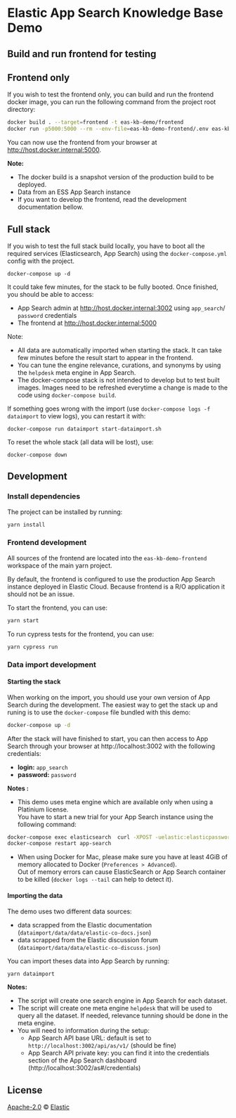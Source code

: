 # Elastic App Search Knowledge Base Demo


## Build and run frontend for testing

## Frontend only

If you wish to test the frontend only, you can build and run the frontend docker image, you can run the following command from the project root directory:

```bash
docker build . --target=frontend -t eas-kb-demo/frontend
docker run -p5000:5000 --rm --env-file=eas-kb-demo-frontend/.env eas-kb-demo/frontend
```

You can now use the frontend from your browser at http://host.docker.internal:5000.

**Note:**
- The docker build is a snapshot version of the production build to be deployed.
- Data from an ESS App Search instance
- If you want to develop the frontend, read the development documentation bellow.


## Full stack

If you wish to test the full stack build locally, you have to boot all the required services (Elasticsearch, App Search) using the `docker-compose.yml` config with the project.

```
docker-compose up -d
```

It could take few minutes, for the stack to be fully booted. Once finished, you should be able to access:
- App Search admin at http://host.docker.internal:3002 using `app_search`/ `password` credentials
- The frontend at http://host.docker.internal:5000

Note:
- All data are automatically imported when starting the stack. It can take few minutes before the result start to appear in the frontend.
- You can tune the engine relevance, curations, and synonyms by using the `helpdesk` meta engine in App Search.
- The docker-compose stack is not intended to develop but to test built images. Images need to be refreshed everytime a change is made to the code using `docker-compose build`.

If something goes wrong with the import (use `docker-compose logs -f dataimport` to view logs), you can restart it with:

```
docker-compose run dataimport start-dataimport.sh
```

To reset the whole stack (all data will be lost), use:

```
docker-compose down
```

## Development

### Install dependencies

The project can be installed by running:

```bash
yarn install
```

### Frontend development

All sources of the frontend are located into the `eas-kb-demo-frontend` workspace of the main yarn project.

By default, the frontend is configured to use the production App Search instance deployed in Elastic Cloud.
Because frontend is a R/O application it should not be an issue.

To start the frontend, you can use:

```bash
yarn start
```

To run cypress tests for the frontend, you can use:

```bash
yarn cypress run
```

### Data import development

#### Starting the stack

When working on the import, you should use your own version of App Search during the development.
The easiest way to get the stack up and runing is to use the `docker-compose` file bundled with this demo:

```bash
docker-compose up -d
```

After the stack will have finished to start, you can then access to App Search through your browser at http://localhost:3002 with the following credentials:

- **login:** `app_search`
- **password:** `password`

**Notes :**

- This demo uses meta engine which are available only when using a Platinium license. <br/>
You have to start a new trial for your App Search instance using the following command:

```bash
docker-compose exec elasticsearch  curl -XPOST -uelastic:elasticpassword "localhost:9200/_license/start_trial?acknowledge=true"
docker-compose restart app-search
```
- When using Docker for Mac, please make sure you have at least 4GiB of memory allocated to Docker (`Preferences > Advanced`). <br />
  Out of memory errors can cause ElasticSearch or App Search container to be killed (`docker logs --tail` can help to detect it).

#### Importing the data

The demo uses two different data sources:
- data scrapped from the Elastic documentation (`dataimport/data/data/elastic-co-docs.json`)
- data scrapped from the Elastic discussion forum (`dataimport/data/data/elastic-co-discuss.json`)

You can import theses data into App Search by running:

```bash
yarn dataimport
```

**Notes:**
- The script will create one search engine in App Search for each dataset.
- The script will create one meta engine `helpdesk` that will be used to query all the dataset.
  If needed, relevance tunning should be done in the meta engine.
- You will need to information during the setup:
    - App Search API base URL: default is set to `http://localhost:3002/api/as/v1/` (should be fine)
    - App Search API private key: you can find it into the credentials section of the App Search dashboard (http://localhost:3002/as#/credentials)

## License

[Apache-2.0](https://github.com/elastic/app-search-kb-demo/blob/master/LICENSE.txt) © [Elastic](https://github.com/elastic)
